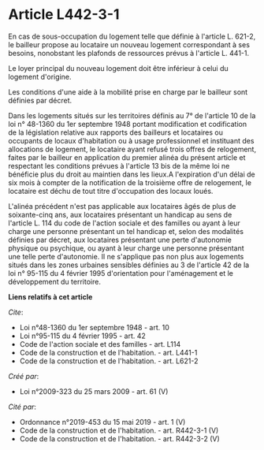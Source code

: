 # Article L442-3-1

En cas de sous-occupation du logement telle que définie à l'article L. 621-2, le bailleur propose au locataire un nouveau
logement correspondant à ses besoins, nonobstant les plafonds de ressources prévus à l'article L. 441-1. 

Le loyer principal du nouveau logement doit être inférieur à celui du logement d'origine. 

Les conditions d'une aide à la mobilité prise en charge par le bailleur sont définies par décret. 

Dans les logements situés sur les territoires définis au 7° de l'article 10 de la loi n° 48-1360 du 1er septembre 1948
portant modification et codification de la législation relative aux rapports des bailleurs et locataires ou occupants de
locaux d'habitation ou à usage professionnel et instituant des allocations de logement, le locataire ayant refusé trois
offres de relogement, faites par le bailleur en application du premier alinéa du présent article et respectant les conditions
prévues à l'article 13 bis de la même loi ne bénéficie plus du droit au maintien dans les lieux.A l'expiration d'un délai de
six mois à compter de la notification de la troisième offre de relogement, le locataire est déchu de tout titre d'occupation
des locaux loués.

L'alinéa précédent n'est pas applicable aux locataires âgés de plus de soixante-cinq ans, aux locataires présentant un
handicap au sens de l'article L. 114 du code de l'action sociale et des familles ou ayant à leur charge une personne
présentant un tel handicap et, selon des modalités définies par décret, aux locataires présentant une perte d'autonomie
physique ou psychique, ou ayant à leur charge une personne présentant une telle perte d'autonomie. Il ne s'applique pas non
plus aux logements situés dans les zones urbaines sensibles définies au 3 de l'article 42 de la loi n° 95-115 du 4 février
1995 d'orientation pour l'aménagement et le développement du territoire.

**Liens relatifs à cet article**

_Cite_:

  - Loi n°48-1360 du 1er septembre 1948 - art. 10
  - Loi n°95-115 du 4 février 1995 - art. 42
  - Code de l'action sociale et des familles - art. L114
  - Code de la construction et de l'habitation. - art. L441-1
  - Code de la construction et de l'habitation. - art. L621-2

_Créé par_:

  - Loi n°2009-323 du 25 mars 2009 - art. 61 (V)

_Cité par_:

  - Ordonnance n°2019-453 du 15 mai 2019 - art. 1 (V)
  - Code de la construction et de l'habitation. - art. R442-3-1 (V)
  - Code de la construction et de l'habitation. - art. R442-3-2 (V)
